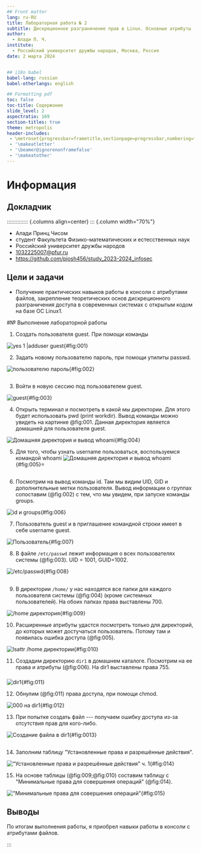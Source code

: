 ```yaml
---
## Front matter
lang: ru-RU
title: Лабораторная работа № 2
subtitle: Дискреционное разграничение прав в Linux. Основные атрибуты
author:
  - Алади П. Ч.
institute:
  - Российский университет дружбы народов, Москва, Россия
date: 2 марта 2024


## i18n babel
babel-lang: russian
babel-otherlangs: english

## Formatting pdf
toc: false
toc-title: Содержание
slide_level: 2
aspectratio: 169
section-titles: true
theme: metropolis
header-includes:
 - \metroset{progressbar=frametitle,sectionpage=progressbar,numbering=fraction}
 - '\makeatletter'
 - '\beamer@ignorenonframefalse'
 - '\makeatother'
---
```


# Информация

## Докладчик

:::::::::::::: {.columns align=center}
::: {.column width="70%"}

  * Алади Принц Чисом
  * студент Факультета Физико-математических и естесственных наук 
  * Российский университет дружбы народов
  * [1032225007@pfur.ru](mailto:1032225007@pfur.ru)
  * <https://github.com/pjosh456/study_2023-2024_infosec>


## Цели и задачи

- Получение практических навыков работы в консоли с атрибутами файлов, закрепление теоретических основ дискреционного разграничения доступа в современных системах с открытым кодом на базе ОС Linux1.


#№ Выполнение лабораторной работы

1. Создать пользователя guest. При помощи команды 

![yes 1 |adduser guest](image/1.png){#fig:001}

2. Задать новому пользователю пароль, при помощи утилиты passwd.

![пользователю пароль](image/2.png){#fig:002}

##
3. Войти в новую сессию под пользователем guest.

![guest](image/3.png){#fig:003}

4. Открыть терминал и посмотреть в какой мы директории. Для этого будет использовать pwd (print workdir). Вывод команды можно увидеть на картинке @fig:001. Данная директория является домашней для пользователя guest.

![Домашняя директория и вывод whoami](image/4.png){#fig:004}

5. Для того, чтобы узнать username пользоваться, воспользуемся командой whoami 
![Домашняя директория и вывод whoami](image/5.png){#fig:005}=

##
6. Посмотрим на вывод команды id. Там мы видим UID, GID и дополнительные метки пользователя. Вывод информации о группах сопоставим (@fig:002) с тем, что мы увидем, при запуске команды groups.

![id и groups](image/6.png){#fig:006}

7. Пользователь guest и в приглашение командной строки имеет в себе username guest.

![Пользователь](image/7.png){#fig:007}

8. В файле `/etc/passwd` лежит информация о всех пользователях системы (@fig:003). UID = 1001, GUID=1002.

![/etc/passwd](image/8.png){#fig:008}

##
9. В директории `/home/` у нас находятся все папки для каждого пользователя системы (@fig:004) (кроме системных пользователей). На обоих папках права выставлены 700.

![/home директория](image/9.png){#fig:009}

10. Расширенные атрибуты удастся посмотреть только для директорий, до которых может достучаться пользователь. Потому там и появилась ошибка доступа (@fig:005).

![lsattr /home директории](image/10.png){#fig:010}

11. Создадим директорию `dir1` в домашнем каталоге. Посмотрим на ее права и атрибуты (@fig:006). На dir1 выставлены права 755.

###
![dir1](image/11.png){#fig:011}

12. Обнулим (@fig:011) права доступа, при помощи chmod.

![000 на dir1](image/12.png){#fig:012}

13. При попытке создать файл --- получаем ошибку доступа из-за отсутствия прав для кого-либо.

![Создание файла в dir1](image/13.png){#fig:0013}

##
14. Заполним таблицу "Установленные права и разрешённые действия". 

!["Установленные права и разрешённые действия" ч. 1](image/14.png){#fig:014}

15. На основе таблицы (@fig:009;@fig:010) составим таблицу с "Минимальные права для совершения операций" (@fig:014).

!["Минимальные права для совершения операций"](image/15.png){#fig:015}

## Выводы

По итогам выполнения работы, я приобрел навыки работы в консоли с атрибутами файлов.


:::

